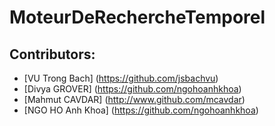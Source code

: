 # MoteurDeRechercheTemporel

## Contributors:
* [VU Trong Bach] (https://github.com/jsbachvu)
* [Divya GROVER] (https://github.com/ngohoanhkhoa)
* [Mahmut CAVDAR] (http://www.github.com/mcavdar)
* [NGO HO Anh Khoa] (https://github.com/ngohoanhkhoa)


